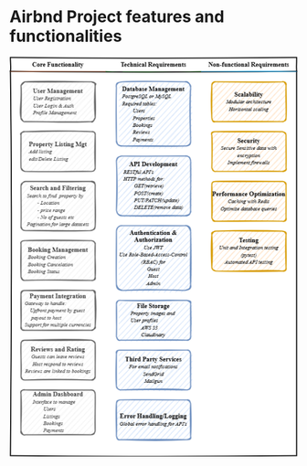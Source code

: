 # Airbnd Project features and functionalities

<img alt="Project requirements" src="./project_requirements.drawio1.png" style="height: 700px; width:900px;">